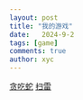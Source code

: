 ```yaml
---
layout: post
title: "我的游戏"
date:   2024-9-2
tags: [game]
comments: true
author: xyc
---
```

[贪吃蛇](https://xyc114.github.io/games/snake.html)
[扫雷](https://xyc114.github.io/games/mine_clearance.html)
